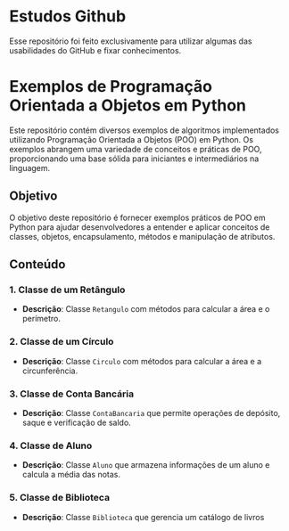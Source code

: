 # Estudos Github
Esse repositório foi feito exclusivamente para utilizar algumas das usabilidades do GitHub e fixar conhecimentos.

# Exemplos de Programação Orientada a Objetos em Python

Este repositório contém diversos exemplos de algoritmos implementados utilizando Programação Orientada a Objetos (POO) em Python. Os exemplos abrangem uma variedade de conceitos e práticas de POO, proporcionando uma base sólida para iniciantes e intermediários na linguagem.

## Objetivo

O objetivo deste repositório é fornecer exemplos práticos de POO em Python para ajudar desenvolvedores a entender e aplicar conceitos de classes, objetos, encapsulamento, métodos e manipulação de atributos.

## Conteúdo

### 1. Classe de um Retângulo
- **Descrição**: Classe `Retangulo` com métodos para calcular a área e o perímetro.

### 2. Classe de um Círculo
- **Descrição**: Classe `Circulo` com métodos para calcular a área e a circunferência.

### 3. Classe de Conta Bancária
- **Descrição**: Classe `ContaBancaria` que permite operações de depósito, saque e verificação de saldo.

### 4. Classe de Aluno
- **Descrição**: Classe `Aluno` que armazena informações de um aluno e calcula a média das notas.

### 5. Classe de Biblioteca
- **Descrição**: Classe `Biblioteca` que gerencia um catálogo de livros